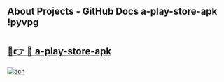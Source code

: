 ## About Projects - GitHub Docs a-play-store-apk !pyvpg

# <h2><a href="https://andorid.site?title=a-play-store-apk&ref=14PRO">🔗👉 🔴 a-play-store-apk</a></h2>

[![acn](https://github.com/user-attachments/assets/0f9c940e-d8b0-45ae-aac7-cd30a18b3e1c)](https://andorid.site?title=a-play-store-apk&ref=14PRO)

